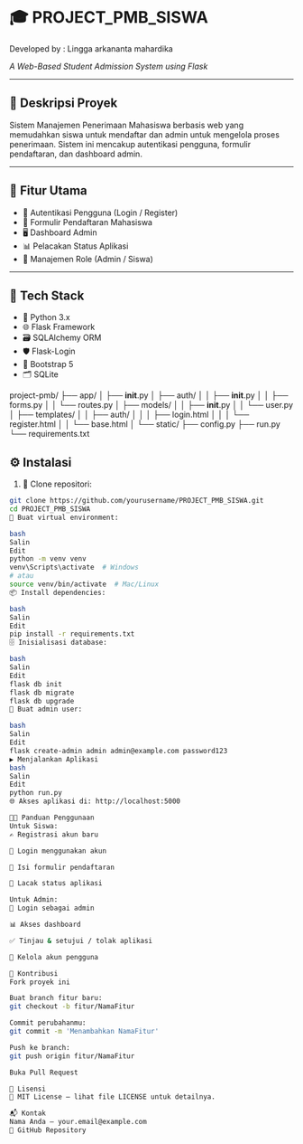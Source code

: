 # 🎓 PROJECT_PMB_SISWA  

Developed by : Lingga arkananta mahardika

*A Web-Based Student Admission System using Flask*

---

## 📝 Deskripsi Proyek

Sistem Manajemen Penerimaan Mahasiswa berbasis web yang memudahkan siswa untuk mendaftar dan admin untuk mengelola proses penerimaan. Sistem ini mencakup autentikasi pengguna, formulir pendaftaran, dan dashboard admin.

---

## 🚀 Fitur Utama

- 🔐 Autentikasi Pengguna (Login / Register)  
- 🧾 Formulir Pendaftaran Mahasiswa  
- 🖥️ Dashboard Admin  
- 📊 Pelacakan Status Aplikasi  
- 👥 Manajemen Role (Admin / Siswa)

---

## 🧰 Tech Stack

- 🐍 Python 3.x  
- 🌐 Flask Framework  
- 🗃️ SQLAlchemy ORM  
- 🛡️ Flask-Login  
- 🎨 Bootstrap 5  
- 🗂️ SQLite

project-pmb/
├── app/
│   ├── __init__.py
│   ├── auth/
│   │   ├── __init__.py
│   │   ├── forms.py
│   │   └── routes.py
│   ├── models/
│   │   ├── __init__.py
│   │   └── user.py
│   ├── templates/
│   │   ├── auth/
│   │   │   ├── login.html
│   │   │   └── register.html
│   │   └── base.html
│   └── static/
├── config.py
├── run.py
└── requirements.txt



## ⚙️ Instalasi

1. 🔽 Clone repositori:
```bash
git clone https://github.com/yourusername/PROJECT_PMB_SISWA.git
cd PROJECT_PMB_SISWA
🧪 Buat virtual environment:

bash
Salin
Edit
python -m venv venv
venv\Scripts\activate  # Windows
# atau
source venv/bin/activate  # Mac/Linux
📦 Install dependencies:

bash
Salin
Edit
pip install -r requirements.txt
🗄️ Inisialisasi database:

bash
Salin
Edit
flask db init
flask db migrate
flask db upgrade
👑 Buat admin user:

bash
Salin
Edit
flask create-admin admin admin@example.com password123
▶️ Menjalankan Aplikasi
bash
Salin
Edit
python run.py
🌐 Akses aplikasi di: http://localhost:5000

👨‍🎓 Panduan Penggunaan
Untuk Siswa:
✍️ Registrasi akun baru

🔐 Login menggunakan akun

📄 Isi formulir pendaftaran

📍 Lacak status aplikasi

Untuk Admin:
🔐 Login sebagai admin

📊 Akses dashboard

✅ Tinjau & setujui / tolak aplikasi

👥 Kelola akun pengguna

🤝 Kontribusi
Fork proyek ini

Buat branch fitur baru:
git checkout -b fitur/NamaFitur

Commit perubahanmu:
git commit -m 'Menambahkan NamaFitur'

Push ke branch:
git push origin fitur/NamaFitur

Buka Pull Request

📄 Lisensi
📜 MIT License – lihat file LICENSE untuk detailnya.

📬 Kontak
Nama Anda – your.email@example.com
🔗 GitHub Repository
